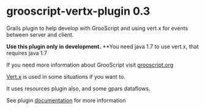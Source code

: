 grooscript-vertx-plugin 0.3
===========================

Grails plugin to help develop with GrooScript and using vert.x for events between server and client.

**Use this plugin only in development.**
**You need java 1.7 to use vert.x, that requires java 1.7

If you need more information about GrooScript visit [grooscript.org](http://grooscript.org)

[Vert.x](http://vertx.io) is used in some situations if you want to.

It uses resources plugin also, and some gpars dataflows.

See plugin [documentation](http://grooscript.org/pluginManual) for more information
